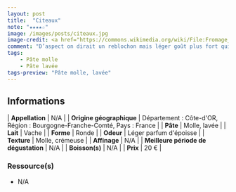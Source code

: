 ```yaml
---
layout: post
title:  "Citeaux"
note: "★★★★☆"
image: /images/posts/citeaux.jpg
image-credit: <a href="https://commons.wikimedia.org/wiki/File:Fromage_de_C%C3%AEteaux.JPG">Abbaye de Cîteaux</a>, Public domain, via Wikimedia Commons
comment: "D’aspect on dirait un reblochon mais léger goût plus fort qui s’inspire de l’Époisse."
tags:
    - Pâte molle
    - Pâte lavée
tags-preview: "Pâte molle, lavée"
---
```


## Informations

| **Appellation** | N/A |
| **Origine géographique** | Département : Côte-d'OR, Région : Bourgogne-Franche-Comté, Pays : France   |
| **Pâte** | Molle, lavée |
| **Lait** | Vache |
| **Forme** | Ronde |
| **Odeur** | Léger parfum d'époisse |
| **Texture** | Molle, crémeuse |
| **Affinage** | N/A |
| **Meilleure période de dégustation** | N/A |
| **Boisson(s)** | N/A |
| **Prix** | 20 €  |

### Ressource(s)
* N/A